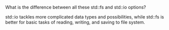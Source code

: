 What is the difference between all these std::fs and std::io options?

std::io tackles more complicated data types and possibilities, while std::fs is better for basic tasks of reading, writing, and saving to file system.
